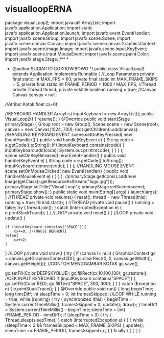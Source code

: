 # visualloopERNA

package visualLoop2;
import java.util.ArrayList;
import javafx.application.Application;
import static javafx.application.Application.launch;
import javafx.event.EventHandler;
import javafx.scene.Group;
import javafx.scene.Scene;
import javafx.scene.canvas.Canvas;
import javafx.scene.canvas.GraphicsContext;
import javafx.scene.image.Image;
import javafx.scene.input.KeyEvent;
import javafx.scene.input.MouseEvent;
import javafx.scene.paint.Color;
import javafx.stage.Stage;
/**
*
* @author SUGIARTO COKROWIBOWO
*/
public class VisualLoop2 extends Application implements Runnable {
//Loop Parameters
private final static int MAX_FPS = 60;
private final static int MAX_FRAME_SKIPS = 5;
private final static int FRAME_PERIOD = 1000 / MAX_FPS;
//Thread
private Thread thread;
private volatile boolean running = true;
//Canvas
Canvas canvas = null;

//Atribut Kotak
float cx=0f;


//KEYBOARD HANDLER
ArrayList<String> inputKeyboard = new ArrayList<String>();
public VisualLoop2() {
resume();
}
@Override
public void start(Stage primaryStage) {
Group root = new Group();
Scene scene = new Scene(root);
canvas = new Canvas(1024, 700);
root.getChildren().add(canvas);
//HANDLING KEYBOARD EVENT
scene.setOnKeyPressed(
new EventHandler<KeyEvent>() {
public void handle(KeyEvent e) {
String code = e.getCode().toString();
if (!inputKeyboard.contains(code)) {
inputKeyboard.add(code);
System.out.println(code);
}
}
}
);
scene.setOnKeyReleased(
new EventHandler<KeyEvent>() {
public void handle(KeyEvent e) {
String code = e.getCode().toString();
inputKeyboard.remove(code);
}
}
);
//HANDLING MOUSE EVENT
scene.setOnMouseClicked(
new EventHandler<MouseEvent>() {
public void handle(MouseEvent e) {
}
}
);
//primaryStage.getIcons().add(new Image(getClass().getResourceAsStream("logo.jpg")));
primaryStage.setTitle("Visual Loop");
primaryStage.setScene(scene);
primaryStage.show();
}
public static void main(String[] args) {
launch(args);
}
//THREAD
private void resume() {
reset();
thread = new Thread(this);
running = true;
thread.start();
}
//THREAD
private void pause() {
running = false;
try {
thread.join();
} catch (InterruptedException e) {
e.printStackTrace();
}
}
//LOOP
private void reset() {
}
//LOOP
private void update() { 
        
    if (inputKeyboard.contains("SPACE")){
        cx+=0; //FUNGSI BERHENTI
    }else{
        cx+=2;
    }
   
}
//LOOP
private void draw() {
try {
if (canvas != null) {
GraphicsContext gc = canvas.getGraphicsContext2D();
gc.clearRect(0, 0, canvas.getWidth(), canvas.getHeight());
//CONTOH MENGGAMBAR KOTAK
gc.save();


gc.setFill(Color.DEEPSKYBLUE);
gc.fillRect(cx,10,100,100);
gc.restore();
//CEK INPUT KEYBOARD
if (inputKeyboard.contains("SPACE")) {
gc.setFill(Color.RED);
gc.fillText("SPACE", 300, 300);
}
}
} catch (Exception e) {
e.printStackTrace();
}
}
@Override
public void run() {
long beginTime;
long timeDiff;
int sleepTime = 0;
int framesSkipped;
//LOOP WHILE running = true;
while (running) {
try {
synchronized (this) {
beginTime = System.currentTimeMillis();
framesSkipped = 0;
update();
draw();
}
timeDiff = System.currentTimeMillis() - beginTime;
sleepTime = (int) (FRAME_PERIOD - timeDiff);
if (sleepTime > 0) {
try {
Thread.sleep(sleepTime);
} catch (InterruptedException e) {
}
}
while (sleepTime < 0 && framesSkipped < MAX_FRAME_SKIPS) {
update();
sleepTime += FRAME_PERIOD;
framesSkipped++;
}
} finally {
}
}
}
}
